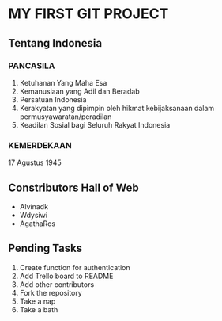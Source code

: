 # MY FIRST GIT PROJECT

## Tentang Indonesia

### PANCASILA
1. Ketuhanan Yang Maha Esa
2. Kemanusiaan yang Adil dan Beradab
3. Persatuan Indonesia
4. Kerakyatan yang dipimpin oleh hikmat kebijaksanaan dalam permusyawaratan/peradilan
5. Keadilan Sosial bagi Seluruh Rakyat Indonesia

### KEMERDEKAAN
17 Agustus 1945

## Constributors Hall of Web
- Alvinadk
- Wdysiwi
- AgathaRos
  
## Pending Tasks
1. Create function for authentication
2. Add Trello board to README
3. Add other contributors
4. Fork the repository
5. Take a nap
6. Take a bath
